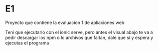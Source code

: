# E1
Proyecto que contiene la evaluacion 1 de apliaciones web

Teni que ejecutarlo con el ionic serve, pero antes el visual abajo te va a pedir descargar los npm o lo archivos que faltan, dale que si y espera y ejecutas el programa 
